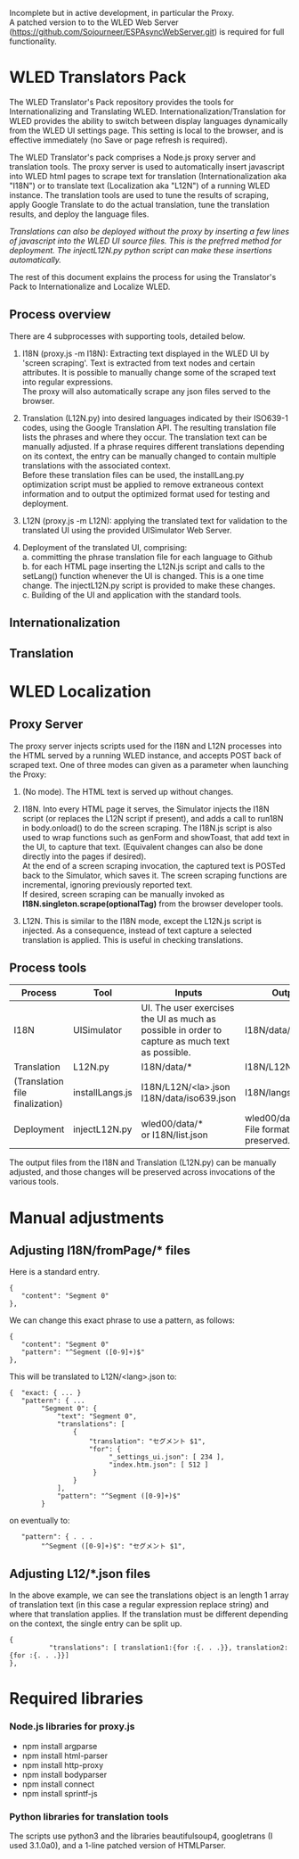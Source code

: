 Incomplete but in active development, in particular the Proxy.   
A patched version to to the WLED Web Server (https://github.com/Sojourneer/ESPAsyncWebServer.git) is required for full functionality.

# WLED Translators Pack

The WLED Translator's Pack repository provides the tools for Internationalizing and Translating WLED.
Internationalization/Translation for WLED provides the ability to switch between display languages dynamically from the WLED UI settings page.  This setting is local to the browser, and is effective immediately (no Save or page refresh is required).

The WLED Translator's pack comprises a Node.js proxy server and translation tools.
The proxy server is used to automatically insert javascript into WLED html pages to scrape text for translation (Internationalization aka "I18N") or to translate text (Localization aka "L12N") of a running WLED instance.
The translation tools are used to tune the results of scraping, apply Google Translate to do the actual translation, tune the translation results, and deploy the language files.

<i>Translations can also be deployed without the proxy by inserting a few lines of javascript into the WLED UI source files. This is the prefrred method for deployment. The injectL12N.py python script can make these insertions automatically.</i> 

The rest of this document explains the process for using the Translator's Pack to Internationalize and Localize WLED. 

## Process overview

There are 4 subprocesses with supporting tools, detailed below. 

1. I18N (proxy.js -m I18N): Extracting text displayed in the WLED UI by 'screen scraping'.  Text is extracted from text nodes and certain attributes. It is possible to manually change some of the scraped text into regular expressions.   
The proxy will also automatically scrape any json files served to the browser.

2. Translation (L12N.py) into desired languages indicated by their ISO639-1 codes, using the Google Translation API.  The resulting translation file lists the phrases and where they occur.  The translation text can be manually adjusted.  If a phrase requires different translations depending on its context, the entry can be manually changed to contain multiple translations with the associated context.   
Before these translation files can be used, the installLang.py optimization script must be applied to remove extraneous context information and to output the optimized format used for testing and deployment.

3. L12N (proxy.js -m L12N): applying the translated text for validation to the translated UI using the provided UISimulator Web Server.

4. Deployment of the translated UI, comprising:   
   a. committing the phrase translation file for each language to Github   
   b. for each HTML page inserting the L12N.js script and calls to the setLang() function whenever the UI is changed.  This is a one time change. The injectL12N.py script is provided to make these changes.   
   c. Building of the UI and application with the standard tools.


## Internationalization


## Translation


# WLED Localization

## Proxy Server
The proxy server injects scripts used for the I18N and L12N processes into the HTML served by a running WLED instance, and accepts POST back of scraped text.
One of three modes can given as a parameter when launching the Proxy:

1. (No mode).  The HTML text is served up without changes.

2. I18N.  Into every HTML page it serves, the Simulator injects the I18N script (or replaces the L12N script if present), and adds a call to run18N in body.onload() to do the screen scraping.  The I18N.js script is also used to wrap functions such as genForm and showToast, that add text in the UI, to capture that text. (Equivalent changes can also be done directly into the pages if desired).   
At the end of a screen scraping invocation, the captured text is POSTed back to the Simulator, which saves it.  The screen scraping functions are incremental, ignoring previously reported text.   
If desired, screen scraping can be manually invoked as <b>I18N.singleton.scrape(optionalTag)</b> from the browser developer tools.

3. L12N.  This is similar to the I18N mode, except the L12N.js script is injected.  As a consequence, instead of text capture a selected translation is applied. This is useful in checking translations.

 ## Process tools

 | Process | Tool | Inputs | Outputs |
 | ---     | ---  | ---    | --- |
 | I18N | UISimulator | UI.  The user exercises the UI as much as possible in order to capture as much text as possible. | I18N/data/* |
 | Translation | L12N.py | I18N/data/* | I18N/L12N/&lt;la&gt;.json |
 | (Translation file finalization) | installLangs.js | I18N/L12N/&lt;la&gt;.json<br>I18N/data/iso639.json | I18N/langs/&lt;la&gt;.json |
 | Deployment | injectL12N.py | wled00/data/*<br>or I18N/list.json | wled00/data/*<br>File formatting is preserved. | 

The output files from the I18N and Translation (L12N.py) can be manually adjusted, and those changes will be preserved across invocations of the various tools.

# Manual adjustments

## Adjusting I18N/fromPage/* files
Here is a standard entry.
```
{
   "content": "Segment 0"
},
```
We can change this exact phrase to use a pattern, as follows:
```
{
   "content": "Segment 0"
   "pattern": "^Segment ([0-9]+)$"
},
```

This will be translated to L12N/&lt;lang&gt;.json to:
```
{  "exact: { ... }
   "pattern": { ...
        "Segment 0": {
            "text": "Segment 0",
            "translations": [
                {
                    "translation": "セグメント $1",
                    "for": {
                         "_settings_ui.json": [ 234 ],
                         "index.htm.json": [ 512 ]
                     }
                }
            ],
            "pattern": "^Segment ([0-9]+)$"
        }
```

on eventually to:
```
   "pattern": { . . .
        "^Segment ([0-9]+)$": "セグメント $1",

```


## Adjusting L12/*.json files
In the above example, we can see the translations object is an length 1 array of translation text (in this case a regular expression replace string) and where that translation applies.  If the translation must be different depending on the context, the single entry can be split up. 

```
{
          "translations": [ translation1:{for :{. . .}}, translation2:{for :{. . .}}]
},
```

# Required libraries
### Node.js libraries for proxy.js
- npm install argparse
- npm install html-parser
- npm install http-proxy
- npm install bodyparser
- npm install connect
- npm install sprintf-js

### Python libraries for translation tools
The scripts use python3 and the libraries beautifulsoup4, googletrans (I used 3.1.0a0), and a 1-line patched version of HTMLParser. 

